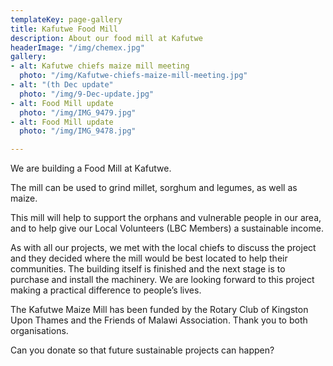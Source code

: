 ```yaml
---
templateKey: page-gallery
title: Kafutwe Food Mill
description: About our food mill at Kafutwe
headerImage: "/img/chemex.jpg"
gallery:
- alt: Kafutwe chiefs maize mill meeting
  photo: "/img/Kafutwe-chiefs-maize-mill-meeting.jpg"
- alt: "(th Dec update"
  photo: "/img/9-Dec-update.jpg"
- alt: Food Mill update
  photo: "/img/IMG_9479.jpg"
- alt: Food Mill update
  photo: "/img/IMG_9478.jpg"

---
```

We are building a Food Mill at Kafutwe.

The mill can be used to grind millet, sorghum and legumes, as well as maize.

This mill will help to support the orphans and vulnerable people in our area, and to help give our Local Volunteers (LBC Members) a sustainable income.

As with all our projects, we met with the local chiefs to discuss the project and they decided where the mill would be best located to help their communities.
The building itself is finished and the next stage is to purchase and install the machinery. We are looking forward to this project making a practical difference to people’s lives.

The Kafutwe Maize Mill has been funded by the Rotary Club of Kingston Upon Thames and the Friends of Malawi Association. Thank you to both organisations.

Can you donate so that future sustainable projects can happen?